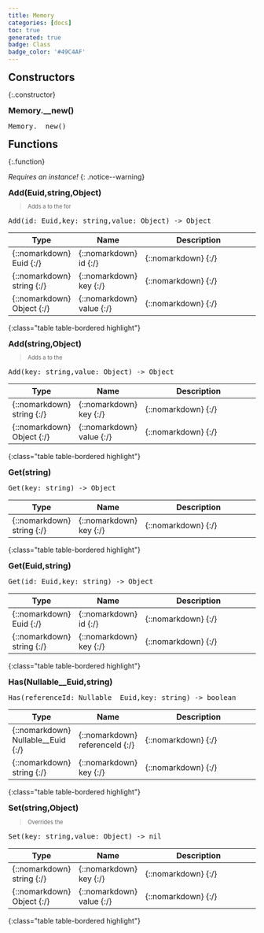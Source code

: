 ```yaml
---
title: Memory
categories: [docs]
toc: true
generated: true
badge: Class
badge_color: '#49C4AF'
---
```

<style>
h2 {
    margin-top: 1rem;
    margin-bottom: 0.5rem;
    padding: 0;
}

h3 {
    margin-top: 0.25rem;
    margin-bottom: 0.25rem;
}

.notice--warning {
    margin-top: 0.25rem !important;
    margin-bottom: 1rem !important;
}
blockquote {
    margin-top: 0.4rem;
    margin-bottom: 0.25rem; 
}
blockquote p {
    margin-bottom: 0 !important;
    font-size: 0.8em !important;
}
table {width: 100%; }
td {width: 1px; }
td:last-child {width: 100%; }
#main {max-width: 1500px !important;}
h2.constructor::before {
  font-family: "Font Awesome 6 Free";
  font-weight: 900;
  content: "\f013";
  margin-right: 0.5em;
}
h2.readonly::before {
  font-family: "Font Awesome 6 Free";
  font-weight: 900;
  content: "\f023";
  margin-right: 0.5em;
}
h2.property::before {
  font-family: "Font Awesome 6 Free";
  font-weight: 900;
  content: "\f466";
  margin-right: 0.5em;
}
h2.function::before {
  font-family: "Font Awesome 6 Free";
  font-weight: 900;
  content: "\f0e7";
  margin-right: 0.5em;
}
</style>
            


## Constructors
{:.constructor}

### Memory.__new()
<div class ="highlighter-rouge">
<div class ="highlight">
<pre class ="highlight">
<span class='nf'>Memory.__new</span>()
</pre>
</div>
</div>

## Functions
{:.function}

*Requires an instance!*
{: .notice--warning}

### Add(Euid,string,Object)
> Adds a to the for
<div class ="highlighter-rouge">
<div class ="highlight">
<pre class ="highlight">
<span class='nf'>Add</span>(<span class='o'>id</span>: <span class='kt'>Euid</span>,<span class='o'>key</span>: <span class='kt'>string</span>,<span class='o'>value</span>: <span class='kt'>Object</span>) -> <span class='kt'>Object</span>
</pre>
</div>
</div>

| Type | Name | Description
| --- | --- | --- |
| {::nomarkdown} <span class='kt'>Euid</span> {:/} | {::nomarkdown} <span class='o'>id</span> {:/} | {::nomarkdown} <span class='c'></span> {:/} |
| {::nomarkdown} <span class='kt'>string</span> {:/} | {::nomarkdown} <span class='o'>key</span> {:/} | {::nomarkdown} <span class='c'></span> {:/} |
| {::nomarkdown} <span class='kt'>Object</span> {:/} | {::nomarkdown} <span class='o'>value</span> {:/} | {::nomarkdown} <span class='c'></span> {:/} |
{:class="table table-bordered highlight"}

### Add(string,Object)
> Adds a to the
<div class ="highlighter-rouge">
<div class ="highlight">
<pre class ="highlight">
<span class='nf'>Add</span>(<span class='o'>key</span>: <span class='kt'>string</span>,<span class='o'>value</span>: <span class='kt'>Object</span>) -> <span class='kt'>Object</span>
</pre>
</div>
</div>

| Type | Name | Description
| --- | --- | --- |
| {::nomarkdown} <span class='kt'>string</span> {:/} | {::nomarkdown} <span class='o'>key</span> {:/} | {::nomarkdown} <span class='c'></span> {:/} |
| {::nomarkdown} <span class='kt'>Object</span> {:/} | {::nomarkdown} <span class='o'>value</span> {:/} | {::nomarkdown} <span class='c'></span> {:/} |
{:class="table table-bordered highlight"}

### Get(string)
<div class ="highlighter-rouge">
<div class ="highlight">
<pre class ="highlight">
<span class='nf'>Get</span>(<span class='o'>key</span>: <span class='kt'>string</span>) -> <span class='kt'>Object</span>
</pre>
</div>
</div>

| Type | Name | Description
| --- | --- | --- |
| {::nomarkdown} <span class='kt'>string</span> {:/} | {::nomarkdown} <span class='o'>key</span> {:/} | {::nomarkdown} <span class='c'></span> {:/} |
{:class="table table-bordered highlight"}

### Get(Euid,string)
<div class ="highlighter-rouge">
<div class ="highlight">
<pre class ="highlight">
<span class='nf'>Get</span>(<span class='o'>id</span>: <span class='kt'>Euid</span>,<span class='o'>key</span>: <span class='kt'>string</span>) -> <span class='kt'>Object</span>
</pre>
</div>
</div>

| Type | Name | Description
| --- | --- | --- |
| {::nomarkdown} <span class='kt'>Euid</span> {:/} | {::nomarkdown} <span class='o'>id</span> {:/} | {::nomarkdown} <span class='c'></span> {:/} |
| {::nomarkdown} <span class='kt'>string</span> {:/} | {::nomarkdown} <span class='o'>key</span> {:/} | {::nomarkdown} <span class='c'></span> {:/} |
{:class="table table-bordered highlight"}

### Has(Nullable__Euid,string)
<div class ="highlighter-rouge">
<div class ="highlight">
<pre class ="highlight">
<span class='nf'>Has</span>(<span class='o'>referenceId</span>: <span class='kt'>Nullable__Euid</span>,<span class='o'>key</span>: <span class='kt'>string</span>) -> <span class='kt'>boolean</span>
</pre>
</div>
</div>

| Type | Name | Description
| --- | --- | --- |
| {::nomarkdown} <span class='kt'>Nullable__Euid</span> {:/} | {::nomarkdown} <span class='o'>referenceId</span> {:/} | {::nomarkdown} <span class='c'></span> {:/} |
| {::nomarkdown} <span class='kt'>string</span> {:/} | {::nomarkdown} <span class='o'>key</span> {:/} | {::nomarkdown} <span class='c'></span> {:/} |
{:class="table table-bordered highlight"}

### Set(string,Object)
> Overrides the
<div class ="highlighter-rouge">
<div class ="highlight">
<pre class ="highlight">
<span class='nf'>Set</span>(<span class='o'>key</span>: <span class='kt'>string</span>,<span class='o'>value</span>: <span class='kt'>Object</span>) -> <span class='kt'>nil</span>
</pre>
</div>
</div>

| Type | Name | Description
| --- | --- | --- |
| {::nomarkdown} <span class='kt'>string</span> {:/} | {::nomarkdown} <span class='o'>key</span> {:/} | {::nomarkdown} <span class='c'></span> {:/} |
| {::nomarkdown} <span class='kt'>Object</span> {:/} | {::nomarkdown} <span class='o'>value</span> {:/} | {::nomarkdown} <span class='c'></span> {:/} |
{:class="table table-bordered highlight"}

